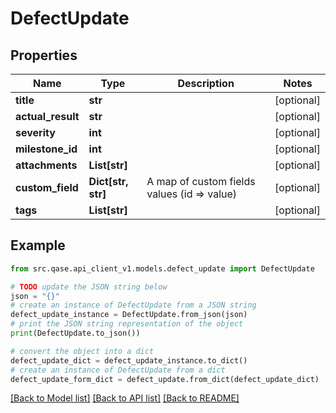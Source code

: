 # DefectUpdate


## Properties

Name | Type | Description | Notes
------------ | ------------- | ------------- | -------------
**title** | **str** |  | [optional] 
**actual_result** | **str** |  | [optional] 
**severity** | **int** |  | [optional] 
**milestone_id** | **int** |  | [optional] 
**attachments** | **List[str]** |  | [optional] 
**custom_field** | **Dict[str, str]** | A map of custom fields values (id &#x3D;&gt; value) | [optional] 
**tags** | **List[str]** |  | [optional] 

## Example

```python
from src.qase.api_client_v1.models.defect_update import DefectUpdate

# TODO update the JSON string below
json = "{}"
# create an instance of DefectUpdate from a JSON string
defect_update_instance = DefectUpdate.from_json(json)
# print the JSON string representation of the object
print(DefectUpdate.to_json())

# convert the object into a dict
defect_update_dict = defect_update_instance.to_dict()
# create an instance of DefectUpdate from a dict
defect_update_form_dict = defect_update.from_dict(defect_update_dict)
```
[[Back to Model list]](../README.md#documentation-for-models) [[Back to API list]](../README.md#documentation-for-api-endpoints) [[Back to README]](../README.md)



